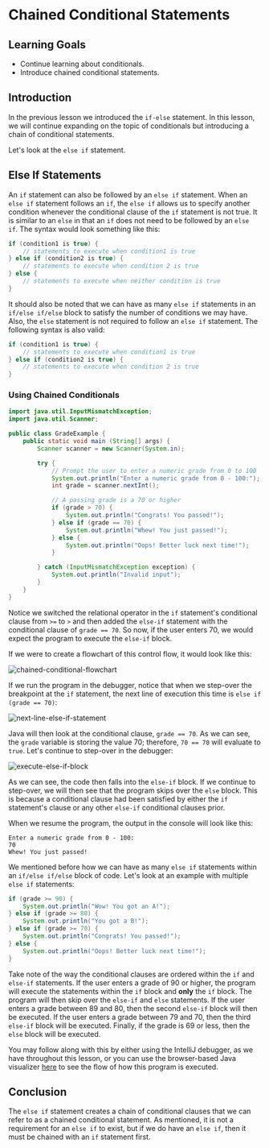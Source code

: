 # Chained Conditional Statements

## Learning Goals

- Continue learning about conditionals.
- Introduce chained conditional statements.

## Introduction

In the previous lesson we introduced the `if-else` statement. In this lesson, we
will continue expanding on the topic of conditionals but introducing a chain of
conditional statements.

Let's look at the `else if` statement.

## Else If Statements

An `if` statement can also be followed by an `else if` statement. When an
`else if` statement follows an `if`, the `else if` allows us to specify
another condition whenever the conditional clause of the `if` statement is
not true. It is similar to an `else` in that an `if` does not need to be
followed by an `else if`. The syntax would look something like this:

```java
if (condition1 is true) {
    // statements to execute when condition1 is true
} else if (condition2 is true) {
    // statements to execute when condition 2 is true
} else {
    // statements to execute when neither condition is true
}
```

It should also be noted that we can have as many `else if` statements in an
`if/else if/else` block to satisfy the number of conditions we may have. Also,
the `else` statement is not required to follow an `else if` statement. The
following syntax is also valid:

```java
if (condition1 is true) {
    // statements to execute when condition1 is true
} else if (condition2 is true) {
    // statements to execute when condition 2 is true
}
```

### Using Chained Conditionals

```java
import java.util.InputMismatchException;
import java.util.Scanner;

public class GradeExample {
    public static void main (String[] args) {
        Scanner scanner = new Scanner(System.in);

        try {
            // Prompt the user to enter a numeric grade from 0 to 100
            System.out.println("Enter a numeric grade from 0 - 100:");
            int grade = scanner.nextInt();

            // A passing grade is a 70 or higher
            if (grade > 70) {
                System.out.println("Congrats! You passed!");
            } else if (grade == 70) {
                System.out.println("Whew! You just passed!");
            } else {
                System.out.println("Oops! Better luck next time!");
            }

        } catch (InputMismatchException exception) {
            System.out.println("Invalid input");
        }
    }
}
```

Notice we switched the relational operator in the `if` statement's conditional
clause from `>=` to `>` and then added the `else-if` statement with the
conditional clause of `grade == 70`. So now, if the user enters 70, we would
expect the program to execute the `else-if` block.

If we were to create a flowchart of this control flow, it would look like this:

![chained-conditional-flowchart](https://curriculum-content.s3.amazonaws.com/java-mod-1/chained-conditional/chained-conditional-flowchart.png)

If we run the program in the debugger, notice that when we step-over the
breakpoint at the `if` statement, the next line of execution this time is
`else if (grade == 70)`:

![next-line-else-if-statement](https://curriculum-content.s3.amazonaws.com/java-mod-1/if-statement/intellij-debugger-else-if-statement-breakpoint.PNG)

Java will then look at the conditional clause, `grade == 70`. As we can see, the
`grade` variable is storing the value 70; therefore, `70 == 70` will evaluate to
`true`. Let's continue to step-over in the debugger:

![execute-else-if-block](https://curriculum-content.s3.amazonaws.com/java-mod-1/if-statement/intellij-debugger-else-if-block-executed.PNG)

As we can see, the code then falls into the `else-if` block. If we continue
to step-over, we will then see that the program skips over the `else` block.
This is because a conditional clause had been satisfied by either the `if`
statement's clause or any other `else-if` conditional clauses prior.

When we resume the program, the output in the console will look like this:

```text
Enter a numeric grade from 0 - 100:
70
Whew! You just passed!
```

We mentioned before how we can have as many `else if` statements within an
`if/else if/else` block of code. Let's look at an example with multiple
`else if` statements:

```java
if (grade >= 90) {
    System.out.println("Wow! You got an A!");
} else if (grade >= 80) {
    System.out.println("You got a B!");
} else if (grade >= 70) {
    System.out.println("Congrats! You passed!");
} else {
    System.out.println("Oops! Better luck next time!");
}
```

Take note of the way the conditional clauses are ordered within the `if` and
`else-if` statements. If the user enters a grade of 90 or higher, the program
will execute the statements within the `if` block and **only** the `if` block.
The program will then skip over the `else-if` and `else` statements. If the user
enters a grade between 89 and 80, then the second `else-if` block will then be
executed. If the user enters a grade between 79 and 70, then the third `else-if`
block will be executed. Finally, if the grade is 69 or less, then the `else`
block will be executed.

You may follow along with this by either using the IntelliJ debugger, as we have
throughout this lesson, or you can use the browser-based Java visualizer
[here](https://pythontutor.com/java.html#code=public%20class%20GradeExample%20%7B%0A%20%20%20%20public%20static%20void%20main%28String%5B%5D%20args%29%20%7B%0A%20%20%20%20%20%20%0A%20%20%20%20%20%20//%20Change%20this%20hardcoded%20value%20and%20watch%20the%20code%20be%20executed%0A%20%20%20%20%20%20int%20grade%20%3D%2090%3B%0A%20%20%20%20%20%20%0A%20%20%20%20%20%20if%20%28grade%20%3E%3D%2090%29%20%7B%0A%20%20%20%20%20%20%20%20%20%20System.out.println%28%22Wow!%20You%20got%20an%20A!%22%29%3B%0A%20%20%20%20%20%20%7D%20else%20if%20%28grade%20%3E%3D%2080%29%20%7B%0A%20%20%20%20%20%20%20%20%20%20System.out.println%28%22You%20got%20a%20B!%22%29%3B%0A%20%20%20%20%20%20%7D%20else%20if%20%28grade%20%3E%3D%2070%29%20%7B%0A%20%20%20%20%20%20%20%20%20%20System.out.println%28%22Congrats!%20You%20passed!%22%29%3B%0A%20%20%20%20%20%20%7D%20else%20%7B%0A%20%20%20%20%20%20%20%20%20%20System.out.println%28%22Oops!%20Better%20luck%20next%20time!%22%29%3B%0A%20%20%20%20%20%20%7D%0A%20%20%20%20%7D%0A%7D&cumulative=false&heapPrimitives=nevernest&mode=edit&origin=opt-frontend.js&py=java&rawInputLstJSON=%5B%5D&textReferences=false)
to see the flow of how this program is executed.

## Conclusion

The `else if` statement creates a chain of conditional clauses that we can refer
to as a chained conditional statement. As mentioned, it is not a requirement for
an `else if` to exist, but if we do have an `else if`, then it must be chained
with an `if` statement first.
